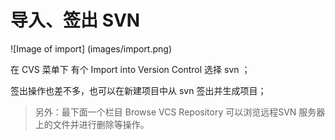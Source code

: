 # 导入、签出 SVN

![Image of import]
(images/import.png)

在 CVS 菜单下 有个 Import into Version Control 选择 svn ；

签出操作也差不多，也可以在新建项目中从 svn 签出并生成项目；

> 另外：最下面一个栏目 Browse VCS Repository 可以浏览远程SVN 服务器上的文件并进行删除等操作。

